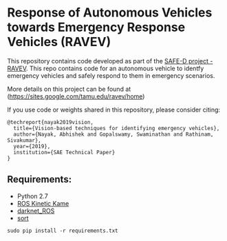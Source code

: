 # Response of Autonomous Vehicles towards Emergency Response Vehicles (RAVEV)

This repository contains code developed as part of the [SAFE-D project - RAVEV](https://www.vtti.vt.edu/utc/safe-d/index.php/projects/response-of-autonomous-vehicles-to-emergency-response-vehicles/). This repo contains code for an autonomous vehicle to identfy emergency vehicles and safely respond to them in emergency scenarios.

More details on this project can be found at (https://sites.google.com/tamu.edu/ravev/home)

If you use code or weights shared in this repository, please consider citing:
```
@techreport{nayak2019vision,
  title={Vision-based techniques for identifying emergency vehicles},
  author={Nayak, Abhishek and Gopalswamy, Swaminathan and Rathinam, Sivakumar},
  year={2019},
  institution={SAE Technical Paper}
}
```

## Requirements:
- Python 2.7
- [ROS Kinetic Kame](https://wiki.ros.org/action/fullsearch/kinetic)
- [darknet_ROS](https://github.com/leggedrobotics/darknet_ros)
- [sort](https://github.com/abewley/sort)
```
sudo pip install -r requirements.txt
```
